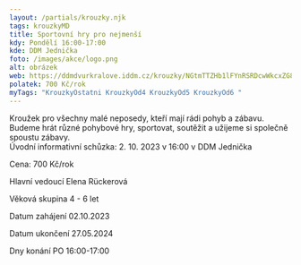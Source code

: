 ```yaml
---
layout: /partials/krouzky.njk
tags: krouzkyMD
title: Sportovní hry pro nejmenší
kdy: Pondělí 16:00-17:00
kde: DDM Jednička
foto: /images/akce/logo.png
alt: obrázek
web: https://ddmdvurkralove.iddm.cz/krouzky/NGtmTTZHb1lFYnRSRDcwWkcxZG8vMTBEaXhobE5Bd3lGNUZ1enhYSWpnVT0=
polatek: 700 Kč/rok
myTags: "KrouzkyOstatni KrouzkyOd4 KrouzkyOd5 KrouzkyOd6 "
---
```



Kroužek pro všechny malé neposedy, kteří mají rádi pohyb a zábavu. Budeme hrát různé pohybové hry, sportovat, soutěžit a užijeme si společně spoustu zábavy.\
Úvodní informativní schůzka: 2. 10. 2023 v 16:00 v DDM Jednička

Cena: 700 Kč/rok

Hlavní vedoucí Elena Rückerová

Věková skupina 4 - 6 let

Datum zahájení 02.10.2023

Datum ukončení 27.05.2024

Dny konání PO 16:00-17:00
